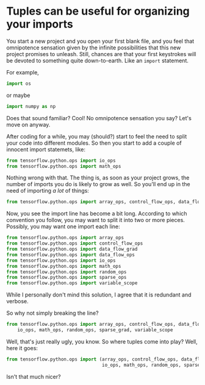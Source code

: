 # Tuples can be useful for organizing your imports 

You start a new project and you open your first blank file, and you feel that omnipotence 
sensation given by the infinite possibilities that this new project promises to unleash. Still, chances are that your
first keystrokes will be devoted to something quite down-to-earth. Like an `import` statement.

For example, 
```python
import os
```
or maybe 
```python
import numpy as np
```
Does that sound familiar? Cool! No omnipotence sensation you say? Let's move on anyway.

After coding for a while, you may (should?) start to feel the need to split your code into different modules.
So then you start to add a couple of innocent import statemets, like:
```python
from tensorflow.python.ops import io_ops
from tensorflow.python.ops import math_ops
```

Nothing wrong with that. The thing is, as soon as your project grows, the number of imports you do is likely to grow as well.
So you'll end up in the need of importing *a lot* of things:

```python
from tensorflow.python.ops import array_ops, control_flow_ops, data_flow_grad, data_flow_ops, io_ops, math_ops, random_ops, sparse_grad, variable_scope
```
Now, you see the import line has become a bit long. According to which convention you follow, you may want to split it 
into two or more pieces. Possibly, you may want one import each line:

```python
from tensorflow.python.ops import array_ops
from tensorflow.python.ops import control_flow_ops
from tensorflow.python.ops import data_flow_grad
from tensorflow.python.ops import data_flow_ops
from tensorflow.python.ops import io_ops
from tensorflow.python.ops import math_ops
from tensorflow.python.ops import random_ops
from tensorflow.python.ops import sparse_ops
from tensorflow.python.ops import variable_scope
```
While I personally don't mind this solution, I agree that it is redundant and verbose.

So why not simply breaking the line?
```python
from tensorflow.python.ops import array_ops, control_flow_ops, data_flow_grad, data_flow_ops, \
    io_ops, math_ops, random_ops, sparse_grad, variable_scope
```
Well, that's just really ugly, you know. So where tuples come into play? Well, here it goes:
```python
from tensorflow.python.ops import (array_ops, control_flow_ops, data_flow_grad, data_flow_ops,
                                   io_ops, math_ops, random_ops, sparse_grad, variable_scope)
```
Isn't that much nicer?
